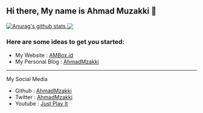## Hi there, My name is Ahmad Muzakki 👋

<!--
**ahmadmzakki/ahmadmzakki** is a ✨ _special_ ✨ repository because its `README.md` (this file) appears on your GitHub profile.-->
<a href="https://github.com/anuraghazra/github-readme-stats">
  <img align="center" src="https://github-readme-stats.anuraghazra1.vercel.app/api?username=ahmadmzakki&show_icons=true&include_all_commits=true&theme=algolia" alt="Anurag's github stats" />
</a>
<a href="https://github.com/anuraghazra/github-readme-stats">
  <!-- Change the `github-readme-stats.anuraghazra1.vercel.app` to `github-readme-stats.vercel.app`  -->
  <img align="center" src="https://github-readme-stats.anuraghazra1.vercel.app/api/top-langs/?username=ahmadmzakki&layout=compact&theme=algolia" />
</a>

### Here are some ideas to get you started:

- My Website : [AMBox.id](https://ambox.id)
- My Personal Blog : [AhmadMzakki](https://ahmadmzakki.github.io)

<hr>

My Social Media

- Github : [AhmadMzakki](https://github.com/ahmadmzakki)
- Twitter : [AhmadMzakki](https://twitter.com/ahmadmzakki)
- Youtube : [Just Play It](https://www.youtube.com/JustPlayIt)
